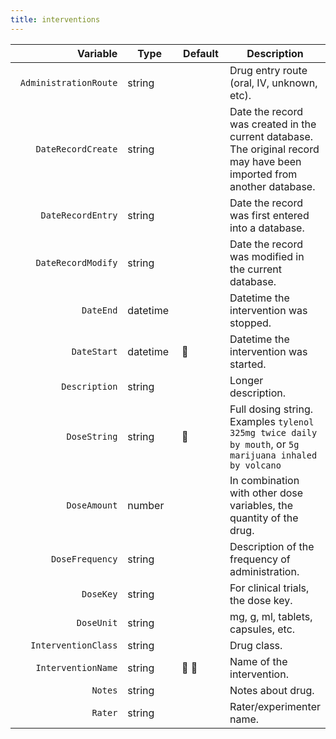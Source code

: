 ```yaml
---
title: interventions
---
```


<table data-full-width="true"><thead><tr><th width="240" align="right">Variable</th><th width="120">Type</th><th width="102">Default</th><th>Description</th></tr></thead><tbody><tr><td align="right"><code>AdministrationRoute</code></td><td>string</td><td></td><td>Drug entry route (oral, IV, unknown, etc).</td></tr><tr><td align="right"><code>DateRecordCreate</code></td><td>string</td><td></td><td>Date the record was created in the current database. The original record may have been imported from another database.</td></tr><tr><td align="right"><code>DateRecordEntry</code></td><td>string</td><td></td><td>Date the record was first entered into a database.</td></tr><tr><td align="right"><code>DateRecordModify</code></td><td>string</td><td></td><td>Date the record was modified in the current database.</td></tr><tr><td align="right"><code>DateEnd</code></td><td>datetime</td><td></td><td>Datetime the intervention was stopped.</td></tr><tr><td align="right"><code>DateStart</code></td><td>datetime</td><td><span data-gb-custom-inline data-tag="emoji" data-code="1f534">🔴</span></td><td>Datetime the intervention was started.</td></tr><tr><td align="right"><code>Description</code></td><td>string</td><td></td><td>Longer description.</td></tr><tr><td align="right"><code>DoseString</code></td><td>string</td><td><span data-gb-custom-inline data-tag="emoji" data-code="1f534">🔴</span></td><td>Full dosing string. Examples <code>tylenol 325mg twice daily by mouth</code>, or <code>5g marijuana inhaled by volcano</code></td></tr><tr><td align="right"><code>DoseAmount</code></td><td>number</td><td></td><td>In combination with other dose variables, the quantity of the drug.</td></tr><tr><td align="right"><code>DoseFrequency</code></td><td>string</td><td></td><td>Description of the frequency of administration.</td></tr><tr><td align="right"><code>DoseKey</code></td><td>string</td><td></td><td>For clinical trials, the dose key.</td></tr><tr><td align="right"><code>DoseUnit</code></td><td>string</td><td></td><td>mg, g, ml, tablets, capsules, etc.</td></tr><tr><td align="right"><code>InterventionClass</code></td><td>string</td><td></td><td>Drug class.</td></tr><tr><td align="right"><code>InterventionName</code></td><td>string</td><td><span data-gb-custom-inline data-tag="emoji" data-code="1f534">🔴</span> <span data-gb-custom-inline data-tag="emoji" data-code="1f535">🔵</span></td><td>Name of the intervention.</td></tr><tr><td align="right"><code>Notes</code></td><td>string</td><td></td><td>Notes about drug.</td></tr><tr><td align="right"><code>Rater</code></td><td>string</td><td></td><td>Rater/experimenter name.</td></tr></tbody></table>
